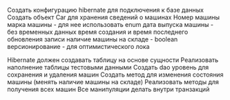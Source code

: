 Создать конфигурацию hibernate для подключения к базе данных
Создать объект Car для хранения сведений о машинах
Номер машины
марка машины - для нее использовать enum
дата выпуска машины - без временных данных
время создания и время последнего обновления записи
наличие машины на складе - boolean
версионирование - для оптимистического лока

Hibernate должен создавать таблицу на основе сущности
Реализовать наполнение таблицы тестовыми данными
Создать dao уровень для сохранения и удаления машин
Создать метод для изменения состояния машины (менять наличие машины на складе)
Реализовать методы для получения всех машин
Все манипуляции делать внутри транзакций
